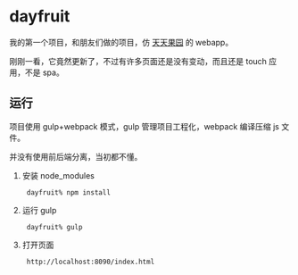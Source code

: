 # dayfruit

我的第一个项目，和朋友们做的项目，仿 [天天果园](http://m.fruitday.com/) 的 webapp。

刚刚一看，它竟然更新了，不过有许多页面还是没有变动，而且还是 touch 应用，不是 spa。

## 运行

项目使用 gulp+webpack 模式，gulp 管理项目工程化，webpack 编译压缩 js 文件。

并没有使用前后端分离，当初都不懂。

1. 安装 node_modules
	
		dayfruit% npm install

2. 运行 gulp

		dayfruit% gulp

3. 打开页面

		http://localhost:8090/index.html
